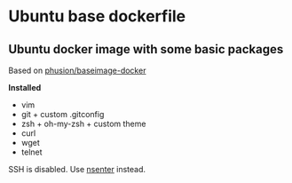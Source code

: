 Ubuntu base dockerfile
==============

Ubuntu docker image with some basic packages
--------------

Based on [phusion/baseimage-docker](http://phusion.github.io/baseimage-docker/)

**Installed**

 * vim
 * git + custom .gitconfig
 * zsh + oh-my-zsh + custom theme
 * curl
 * wget
 * telnet

SSH is disabled. Use [nsenter](https://github.com/jpetazzo/nsenter) instead.
